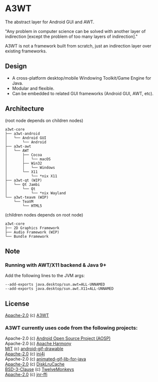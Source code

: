 # A3WT
The abstract layer for Android GUI and AWT.

"Any problem in computer science can be solved with another layer of indirection [except the problem of too many layers of indirection]."

A3WT is not a framework built from scratch, just an indirection layer over existing frameworks.
## Design
- A cross-platform desktop/mobile Windowing Toolkit/Game Engine for Java.
- Modular and flexible.
- Can be embedded to related GUI frameworks (Android GUI, AWT, etc).

## Architecture

(root node depends on children nodes)
```
a3wt-core
├── a3wt-android
│   └── Android GUI
│       └── Android
├── a3wt-awt
│   └── AWT
│       ├── Cocoa
│       │   └── macOS
│       ├── Win32
│       │   └── Windows
│       └── X11
│           └── *nix X11
├── a3wt-qt (WIP)
│   └── Qt Jambi
│       └── Qt
│           └── *nix Wayland
└── a3wt-teavm (WIP)
    └── TeaVM
        └── HTML5
```

(children nodes depends on root node)
```
a3wt-core
├── 2D Graphics Framework
├── Audio Framework (WIP)
└── Bundle Framework
```

## Note
### Running with AWT/X11 backend & Java 9+
Add the following lines to the JVM args: 
```
--add-exports java.desktop/sun.awt=ALL-UNNAMED
--add-exports java.desktop/sun.awt.X11=ALL-UNNAMED
```

## License
[Apache-2.0](https://github.com/AnsdoShip/a3wt/blob/main/LICENSE) (c) [A3WT](https://github.com/AnsdoShip/a3wt)

### A3WT currently uses code from the following projects:
Apache-2.0 (c) [Android Open Source Project (AOSP)](https://source.android.com/)  
Apache-2.0 (c) [Apache Harmony](https://harmony.apache.org)  
[MIT](https://github.com/koral--/android-gif-drawable/blob/dev/LICENSE) (c) [android-gif-drawable](https://github.com/koral--/android-gif-drawable)  
[Apache-2.0](https://ini4j.sourceforge.net/license.html) (c) [ini4j](https://ini4j.sourceforge.net/)  
Apache-2.0 (c) [animated-gif-lib-for-java](https://github.com/rtyley/animated-gif-lib-for-java)  
[Apache-2.0](https://github.com/JakeWharton/DiskLruCache/blob/master/LICENSE.txt) (c) [DiskLruCache](http://jakewharton.github.io/DiskLruCache)  
[BSD-3-Clause](https://github.com/haraldk/TwelveMonkeys/blob/master/LICENSE.txt) (c) [TwelveMonkeys](http://haraldk.github.io/TwelveMonkeys/)  
[Apache-2.0](https://github.com/jnr/jnr-ffi/blob/master/LICENSE) (c) [jnr-ffi](https://github.com/jnr/jnr-ffi)